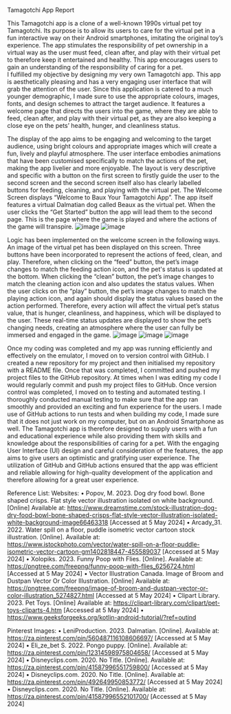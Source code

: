 Tamagotchi App Report

This Tamagotchi app is a clone of a well-known 1990s virtual pet toy Tamagotchi. Its purpose is to allow its users to care for the virtual pet in a fun interactive way on their Android smartphones, imitating the original toy’s experience. The app stimulates the responsibility of pet ownership in a virtual way as the user must feed, clean after, and play with their virtual pet to therefore keep it entertained and healthy. This app encourages users to gain an understanding of the responsibility of caring for a pet.  
I fulfilled my objective by designing my very own Tamagotchi app. This app is aesthetically pleasing and has a very engaging user interface that will grab the attention of the user. Since this application is catered to a much younger demographic, I made sure to use the appropriate colours, images, fonts, and design schemes to attract the target audience. It features a welcome page that directs the users into the game, where they are able to feed, clean after, and play with their virtual pet, as they are also keeping a close eye on the pets’ health, hunger, and cleanliness status. 


The display of the app aims to be engaging and welcoming to the target audience, using bright colours and appropriate images which will create a fun, lively and playful atmosphere. The user interface embodies animations that have been customised specifically to match the actions of the pet, making the app livelier and more enjoyable. The layout is very descriptive and specific with a button on the first screen to firstly guide the user to the second screen and the second screen itself also has clearly labelled buttons for feeding, cleaning, and playing with the virtual pet. 
The Welcome Screen displays “Welcome to Baux Your Tamagotchi App”. The app itself features a virtual Dalmatian dog called Beaux as the virtual pet. When the user clicks the “Get Started” button the app will lead them to the second page. This is the page where the game is played and where the actions of the game will transpire.
![image](https://github.com/dimphomotsie/Tamagotchi-App/assets/163859725/d4ee9c1e-7cee-47f7-b37c-0416f366e4ca)
![image](https://github.com/dimphomotsie/Tamagotchi-App/assets/163859725/3f5604a1-c766-40e9-9c22-fc974564ce22)

Logic has been implemented on the welcome screen in the following ways. An image of the virtual pet has been displayed on this screen. Three buttons have been incorporated to represent the actions of feed, clean, and play. Therefore, when clicking on the “feed” button, the pet’s image changes to match the feeding action icon, and the pet's status is updated at the bottom. When clicking the “clean” button, the pet’s image changes to match the cleaning action icon and also updates the status values. When the user clicks on the “play” button, the pet’s image changes to match the playing action icon, and again should display the status values based on the action performed. Therefore, every action will affect the virtual pet’s status value, that is hunger, cleanliness, and happiness, which will be displayed to the user. These real-time status updates are displayed to show the pet’s changing needs, creating an atmosphere where the user can fully be immersed and engaged in the game.
![image](https://github.com/dimphomotsie/Tamagotchi-App/assets/163859725/e5fff329-5dbb-43c2-b5af-70c9121d3693)
![image](https://github.com/dimphomotsie/Tamagotchi-App/assets/163859725/491a00e1-e9d2-4550-ad8a-72a6906d1a4e)
![image](https://github.com/dimphomotsie/Tamagotchi-App/assets/163859725/6aa7d410-36f9-40ec-a2d8-905622567c2d)

Once my coding was completed and my app was running efficiently and effectively on the emulator, I moved on to version control with GitHub. I created a new repository for my project and then initialised my repository with a README file. Once that was completed, I committed and pushed my project files to the GitHub repository. At times when I was editing my code I would regularly commit and push my project files to GitHub.
Once version control was completed, I moved on to testing and automated testing. I thoroughly conducted manual testing to make sure that the app ran smoothly and provided an exciting and fun experience for the users. I made use of GitHub actions to run tests and when building my code, I made sure that it does not just work on my computer, but on an Android Smartphone as well. 
The Tamagotchi app is therefore designed to supply users with a fun and educational experience while also providing them with skills and knowledge about the responsibilities of caring for a pet. With the engaging User Interface (UI) design and careful consideration of the features, the app aims to give users an optimistic and gratifying user experience. The utilization of GitHub and GitHub actions ensured that the app was efficient and reliable allowing for high-quality development of the application and therefore allowing for a great user experience.




Reference List:
Websites: 
•	Popov, M. 2023. Dog dry food bowl. Bone shaped crisps. Flat style vector illustration isolated on white background. [Online]  Available at: https://www.dreamstime.com/stock-illustration-dog-dry-food-bowl-bone-shaped-crisps-flat-style-vector-illustration-isolated-white-background-image66463318 [Accessed at 5 May 2024]
•	Arcady_31. 2022. Water spill on a floor, puddle isometric vector cartoon stock illustration. [Online]. Available at: https://www.istockphoto.com/vector/water-spill-on-a-floor-puddle-isometric-vector-cartoon-gm1402818447-455589037 [Accessed at 5 May 2024]
•	Xolopiks. 2023. Funny Poop with Flies. [Online]. Available at: https://pngtree.com/freepng/funny-poop-with-flies_6256724.html [Accessed at 5 May 2024]
•	Vector Illustration Canada. Image of Broom and Dustpan Vector Or Color Illustration. [Online] Available at: https://pngtree.com/freepng/image-of-broom-and-dustpan-vector-or-color-illustration_5274827.html [Accessed at 5 May 2024]
•	Clipart Library. 2023. Pet Toys. [Online] Available at: https://clipart-library.com/clipart/pet-toys-cliparts-4.htm [Accessed at 5 May 2024]
•	https://www.geeksforgeeks.org/kotlin-android-tutorial/?ref=outind


Pinterest Images:
•	LeniProduction. 2023. Dalmatian. [Online]. Available at: https://za.pinterest.com/pin/560487116108606697/ [Accessed at 5 May 2024]
•	Eli_ze_bet S. 2022. Pongo puppy. [Online]. Available at: https://za.pinterest.com/pin/12314598975804658/ [Accessed at 5 May 2024]
•	Disneyclips.com. 2020. No Title. [Online]. Available at: https://za.pinterest.com/pin/41587996551759800/ [Accessed at 5 May 2024]
•	Disneyclips.com. 2020. No Title. [Online]. Available at: https://za.pinterest.com/pin/492649950853772/ [Accessed at 5 May 2024]
•	Disneyclips.com. 2020. No Title. [Online]. Available at: https://za.pinterest.com/pin/41587996552101700/ [Accessed at 5 May 2024]













